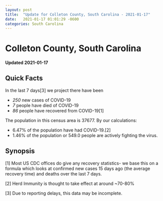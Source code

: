 ```yaml
---
layout: post
title:  "Update for Colleton County, South Carolina - 2021-01-17"
date:   2021-01-17 01:01:29 -0600
categories: South Carolina
---
```


# Colleton County, South Carolina
#### Updated 2021-01-17

## Quick Facts

In the last 7 days[3] we project there have been
- *250* new cases of COVID-19
- *7* people have died of COVID-19
- *86* people have recovered from COVID-19[1]

The population in this census area is 37677. By our calculations:
- 6.47% of the population have had COVID-19.[2]
- 1.46% of the population or 549.0 people are actively fighting the virus.

## Synopsis




[1] Most US CDC offices do give any recovery statistics- we base this on a formula which looks at confirmed new cases
15 days ago (the average recovery time) and deaths over the last 7 days.

[2] Herd Immunity is thought to take effect at around ~70-80%

[3] Due to reporting delays, this data may be incomplete.
 
    